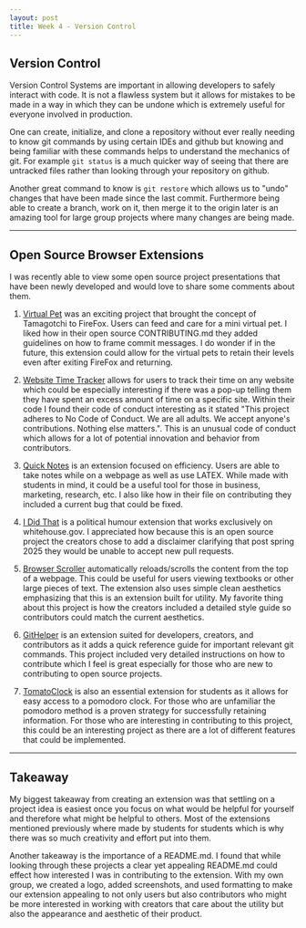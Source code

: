 ```yaml
---
layout: post
title: Week 4 - Version Control
---
```


## Version Control

Version Control Systems are important in allowing developers to safely interact with code. It is not a flawless system but it allows for mistakes to be made in a way in which they can be undone which is extremely useful for everyone involved in production.

<!--more-->


One can create, initialize, and clone a repository without ever really needing to know git commands by using certain IDEs and github but knowing and being familiar with these commands helps to understand the mechanics of git. For example `git status` is a much quicker way of seeing that there are untracked files rather than looking through your repository on github. 

Another great command to know is `git restore` which allows us to "undo" changes that have been made since the last commit. Furthermore being able to create a branch, work on it, then merge it to the origin later is an amazing tool for large group projects where many changes are being made. 

---

## Open Source Browser Extensions

I was recently able to view some open source project presentations that have been newly developed and would love to share some comments about them.

1. [Virtual Pet](https://github.com/ossd-s25/Team2-add-on-ScreenPet) was an exciting project that brought the concept of Tamagotchi to FireFox. Users can feed and care for a mini virtual pet. I liked how in their open source CONTRIBUTING.md they added guidelines on how to frame commit messages. I do wonder if in the future, this extension could allow for the virtual pets to retain their levels even after exiting FireFox and returning.

2. [Website Time Tracker](https://github.com/ossd-s25/websiteTimeTracker) allows for users to track their time on any website which could be especially interesting if there was a pop-up telling them they have spent an excess amount of time on a specific site. Within their code I found their code of conduct interesting as it stated "This project adheres to No Code of Conduct. We are all adults. We accept anyone's contributions. Nothing else matters.". This is an unusual code of conduct which allows for a lot of potential innovation and behavior from contributors.

3. [Quick Notes](https://github.com/ossd-s25/Quick-Notes) is an extension focused on efficiency. Users are able to take notes while on a webpage as well as use LATEX. While made with students in mind, it could be a useful tool for those in business, marketing, research, etc. I also like how in their file on contributing they included a current bug that could be fixed.

4. [I Did That](https://github.com/ossd-s25/i-did-that-extension) is a political humour extension that works exclusively on whitehouse.gov. I appreciated how because this is an open source project the creators chose to add a disclaimer clarifying that post spring 2025 they would be unable to accept new pull requests.

5. [Browser Scroller](https://github.com/ossd-s25/Browser-Scroller) automatically reloads/scrolls the content from the top of a webpage. This could be useful for users viewing textbooks or other large pieces of text. The extension also uses simple clean aesthetics emphasizing that this is an extension built for utility. My favorite thing about this project is how the creators included a detailed style guide so contributors could match the current aesthetics.

6. [GitHelper](https://github.com/danny031103/OSSD_group_Extension) is an extension suited for developers, creators, and contributors as it adds a quick reference guide for important relevant git commands. This project included very detailed instructions on how to contribute which I feel is great especially for those who are new to contributing to open source projects.

7. [TomatoClock](https://github.com/ossd-s25/team-9-add-on) is also an essential extension for students as it allows for easy access to a pomodoro clock. For those who are unfamiliar the pomodoro method is a proven strategy for successfully retaining information. For those who are interesting in contributing to this project, this could be an interesting project as there are a lot of different features that could be implemented.

***

## Takeaway

My biggest takeaway from creating an extension was that settling on a project idea is easiest once you focus on what would be helpful for yourself and therefore what might be helpful to others. Most of the extensions mentioned previously where made by students for students which is why there was so much creativity and effort put into them. 

Another takeaway is the importance of a README.md. I found that while looking through these projects a clear yet appealing README.md could effect how interested I was in contributing to the extension. With my own group, we created a logo, added screenshots, and used formatting to make our extension appealing to not only users but also contributors who might be more interested in working with creators that care about the utility but also the appearance and aesthetic of their product.